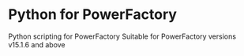 # Python for PowerFactory

Python scripting for PowerFactory
Suitable for PowerFactory versions v15.1.6 and above
